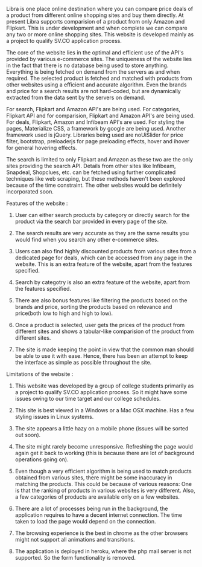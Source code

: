 Libra is one place online destination where you can compare price deals of a product from different online shopping sites and buy them directly. At present Libra supports comparision of a product from only Amazon and Flipkart. This is under development and when complete we can compare any two or more online shopping sites. This website is developed mainly as a project to qualify SV.CO application process.

The core of the website lies in the optimal and efficient use of the API's provided by various e-commerce sites. The uniqueness of the website lies in the fact that there is no database being used to store anything. Everything is being fetched on demand from the servers as and when required. The selected product is fetched and matched with products from other websites using a efficient and accurate algorithm. Even the brands and price for a search results are not hard-coded, but are dynamically extracted from the data sent by the servers on demand.

For search, Flipkart and Amazon API's are being used. For categories, Flipkart API and for comparision, Flipkart and Amazon API's are being used. For deals, Flipkart, Amazon and Infibeam API's are used. For styling the pages, Materialize CSS, a framework by google are being used. Another framework used is jQuery. Libraries being used are noUiSlider for price filter, bootstrap, preloaderjs for page preloading effects, hover and ihover for general hovering effects.

The search is limited to only Flipkart and Amazon as these two are the only sites providing the search API. Details from other sites like Infibeam, Snapdeal, Shopclues, etc. can be fetched using further complicated techniques like web scraping, but these methods haven't been explored because of the time constraint. The other websites would be definitely incorporated soon.

Features of the website :

1) User can either search products by category or directly search for the product via the search bar provided in every page of the site.

2) The search results are very accurate as they are the same results you would find when you search any other e-commerce sites.

3) Users can also find highly discounted products from various sites from a dedicated page for deals, which can be accessed from any page in the website. This is an extra feature of the website, apart from the features specified.

4) Search by categotry is also an extra feature of the website, apart from the features specified.

5) There are also bonus features like filtering the products based on the brands and price, sorting the products based on relevance and price(both low to high and high to low).

6) Once a product is selected, user gets the prices of the product from different sites and shows a tabular-like comparision of the product from different sites.

7) The site is made keeping the point in view that the common man should be able to use it with ease. Hence, there has been an attempt to keep the interface as simple as possible throughout the site.

Limitations of the website :

1) This website was developed by a group of college students primarily as a project to qualify SV.CO application process. So it might have some issues owing to our time target and our college schedules.

2) This site is best viewed in a Windows or a Mac OSX machine. Has a few styling issues in Linux systems.

3) The site appears a little hazy on a mobile phone (issues will be sorted out soon).

4) The site might rarely become unresponsive. Refreshing the page would again get it back to working (this is because there are lot of background operations going on). 

5) Even though a very efficient algorithm is being used to match products obtained from various sites, there might be some inaccuracy in matching the products. This could be because of various reasons: One is that the ranking of products in various websites is very different. Also, a few categories of products are available only on a few websites.

6) There are a lot of processes being run in the background, the application requires to have a decent internet connection. The time taken to load the page would depend on the connection.

7) The browsing experience is the best in chrome as the other browsers might not support all animations and transitions.

8) The application is deployed in heroku, where the php mail server is not supported. So the form functionality is removed.
